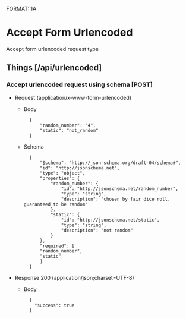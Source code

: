 FORMAT: 1A

# Accept Form Urlencoded
Accept form urlencoded request type

## Things [/api/urlencoded]

### Accept urlencoded request using schema [POST]

+ Request (application/x-www-form-urlencoded)

    + Body

            {
                "random_number": "4",
                "static": "not_random"
            }

    + Schema

            {
                "$schema": "http://json-schema.org/draft-04/schema#",
                "id": "http://jsonschema.net",
                "type": "object",
                "properties": {
                    "random_number": {
                        "id": "http://jsonschema.net/random_number",
                        "type": "string",
                        "description": "chosen by fair dice roll. guaranteed to be random"
                    },
                    "static": {
                        "id": "http://jsonschema.net/static",
                        "type": "string",
                        "description": "not random"
                    }
                },
                "required": [
                "random_number",
                "static"
                ]
            }

+ Response 200 (application/json;charset=UTF-8)

    + Body

            {
              "success": true
            }
